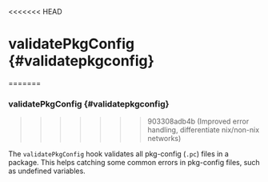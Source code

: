 <<<<<<< HEAD
# validatePkgConfig {#validatepkgconfig}
=======

### validatePkgConfig {#validatepkgconfig}
>>>>>>> 903308adb4b (Improved error handling, differentiate nix/non-nix networks)

The `validatePkgConfig` hook validates all pkg-config (`.pc`) files in a package. This helps catching some common errors in pkg-config files, such as undefined variables.
